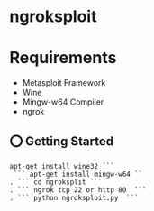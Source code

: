 # ngroksploit 

# Requirements
- Metasploit Framework
- Wine
- Mingw-w64 Compiler
- ngrok 
## ⭕️ Getting Started
``` dpkg --add-architecture i386 && apt-get update &&
apt-get install wine32 ```
 ``` apt-get install mingw-w64 ``
. ``` cd ngroksplit ``` 
. ``` ngrok tcp 22 or http 80  ```
. ``` python ngroksploit.py  ```
